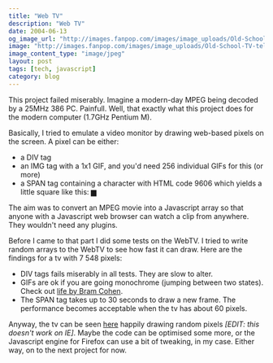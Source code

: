 ```yaml
---
title: "Web TV"
description: "Web TV"
date: 2004-06-13
og_image_url: "http://images.fanpop.com/images/image_uploads/Old-School-TV-television-296019_1544_1500.jpg"
image: "http://images.fanpop.com/images/image_uploads/Old-School-TV-television-296019_1544_1500.jpg"
image_content_type: "image/jpeg"
layout: post
tags: [tech, javascript]
category: blog
---
```


This project failed miserably. Imagine a modern-day MPEG being decoded by a 25MHz 386 PC. Painfull. Well, that exactly what this project does for the modern computer (1.7GHz Pentium M).

Basically, I tried to emulate a video monitor by drawing web-based pixels on the screen. A pixel can be either:

* a DIV tag
* an IMG tag with a 1x1 GIF, and you'd need 256 individual GIFs for this (or more)
* a SPAN tag containing a character with HTML code 9606 which yields a little square like this: ▆

The aim was to convert an MPEG movie into a Javascript array so that anyone with a Javascript web browser can watch a clip from anywhere. They wouldn't need any plugins.

Before I came to that part I did some tests on the WebTV. I tried to write random arrays to the WebTV to see how fast it can draw. Here are the findings for a tv with 7 548 pixels:

* DIV tags fails miserably in all tests. They are slow to alter.
* GIFs are ok if you are going monochrome (jumping between two states). Check out [life by Bram Cohen](http://bitconjurer.org/life/).
* The SPAN tag takes up to 30 seconds to draw a new frame. The performance becomes acceptable when the tv has about 60 pixels.

Anyway, the tv can be seen [here](/projects/webtv/webtv.html) happily drawing random pixels *[EDIT: this doesn't work on IE]*. Maybe the code can be optimised some more, or the Javascript engine for Firefox can use a bit of tweaking, in my case. Either way, on to the next project for now.
